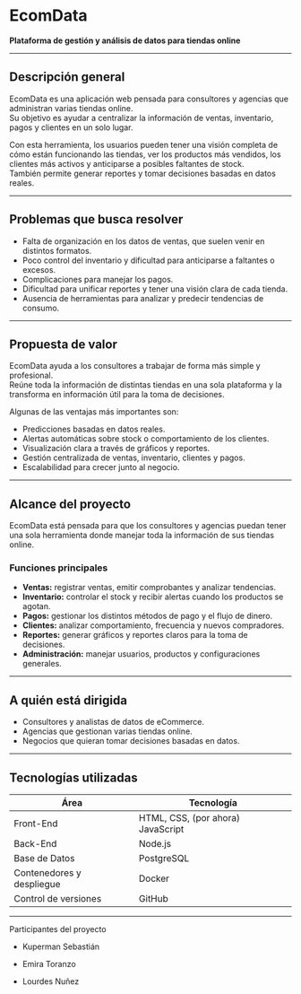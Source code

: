 # EcomData  
**Plataforma de gestión y análisis de datos para tiendas online**

---

## Descripción general

EcomData es una aplicación web pensada para consultores y agencias que administran varias tiendas online.  
Su objetivo es ayudar a centralizar la información de ventas, inventario, pagos y clientes en un solo lugar.  

Con esta herramienta, los usuarios pueden tener una visión completa de cómo están funcionando las tiendas, ver los productos más vendidos, los clientes más activos y anticiparse a posibles faltantes de stock.  
También permite generar reportes y tomar decisiones basadas en datos reales.

---

## Problemas que busca resolver

- Falta de organización en los datos de ventas, que suelen venir en distintos formatos.  
- Poco control del inventario y dificultad para anticiparse a faltantes o excesos.  
- Complicaciones para manejar los pagos.
- Dificultad para unificar reportes y tener una visión clara de cada tienda.  
- Ausencia de herramientas para analizar y predecir tendencias de consumo.  

---

## Propuesta de valor

EcomData ayuda a los consultores a trabajar de forma más simple y profesional.  
Reúne toda la información de distintas tiendas en una sola plataforma y la transforma en información útil para la toma de decisiones.

Algunas de las ventajas más importantes son:
- Predicciones basadas en datos reales.  
- Alertas automáticas sobre stock o comportamiento de los clientes.  
- Visualización clara a través de gráficos y reportes.  
- Gestión centralizada de ventas, inventario, clientes y pagos.  
- Escalabilidad para crecer junto al negocio.


---

## Alcance del proyecto

EcomData está pensada para que los consultores y agencias puedan tener una sola herramienta donde manejar toda la información de sus tiendas online.

### Funciones principales
- **Ventas:** registrar ventas, emitir comprobantes y analizar tendencias.  
- **Inventario:** controlar el stock y recibir alertas cuando los productos se agotan.  
- **Pagos:** gestionar los distintos métodos de pago y el flujo de dinero.  
- **Clientes:** analizar comportamiento, frecuencia y nuevos compradores.  
- **Reportes:** generar gráficos y reportes claros para la toma de decisiones.  
- **Administración:** manejar usuarios, productos y configuraciones generales.  

---

## A quién está dirigida

- Consultores y analistas de datos de eCommerce.  
- Agencias que gestionan varias tiendas online.  
- Negocios que quieran tomar decisiones basadas en datos.  

---

## Tecnologías utilizadas

| Área | Tecnología |
|------|-------------|
| Front-End | HTML, CSS, (por ahora) JavaScript |
| Back-End | Node.js |
| Base de Datos | PostgreSQL |
| Contenedores y despliegue | Docker |
| Control de versiones | GitHub |

---

Participantes del proyecto

- Kuperman Sebastián

- Emira Toranzo

- Lourdes Nuñez
